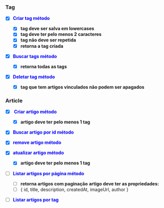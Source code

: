 ### Tag

- [x] <b style="color: blue">Criar tag método</b>

  - [x] **tag deve ser salva em lowercases**
  - [x] **tag deve ter pelo menos 2 caracteres**
  - [x] **tag não deve ser repetida**
  - [x] **retorna a tag criada**

- [x] <b style="color: blue">Buscar tags método</b>

  - [x] **retorna todas as tags**

- [x] <b style="color: blue">Deletar tag método</b>

  - [x] **tag que tem artigos vinculados não podem ser apagados**

### Article

- [x] <b style="color: blue"> Criar artigo método</b>

  - [x] **artigo deve ter pelo menos 1 tag**

- [x] <b style="color: blue">Buscar artigo por id método</b>

- [x] <b style="color: blue">remove artigo método</b>

- [x] <b style="color: blue">atualizar artigo método</b>

  - [x] **artigo deve ter pelo menos 1 tag**

- [ ] <b style="color: blue">Listar artigos por página método</b>

  - [ ] **retorna artigos com paginação**
        **artigo deve ter as propriedades:**
  - [ ] { id, title, description, createdAt, imageUrl, author }

- [ ] <b style="color: blue">Listar artigos por tag</b>
